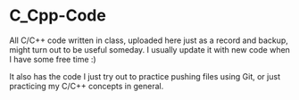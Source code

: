 # C_Cpp-Code
All C/C++ code written in class, uploaded here just as a record and backup, might turn out to be useful someday. I usually update it with new code when I have some free time :)

It also has the code I just try out to practice pushing files using Git, or just practicing my C/C++ concepts in general.

